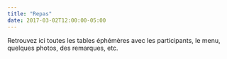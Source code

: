 ```yaml
---
title: "Repas"
date: 2017-03-02T12:00:00-05:00
---
```

Retrouvez ici toutes les tables éphémères avec les participants, le menu, quelques photos,  des remarques, etc.
